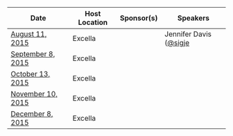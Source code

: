 |Date|Host Location|Sponsor(s)|Speakers|
|----|-------------|----------|--------|
|[August 11, 2015](http://www.meetup.com/DevOpsDC/events/220944711/)| Excella |  | Jennifer Davis ([@sigje](https://twitter.com/sigje) | [iennae](https://github.com/iennae)) |
|[September 8, 2015](http://www.meetup.com/DevOpsDC/events/220944729/)| Excella |  |  |
|[October 13, 2015](http://www.meetup.com/DevOpsDC/events/220944740/)| Excella |  |  |
|[November 10, 2015](http://www.meetup.com/DevOpsDC/events/220944748/)| Excella |  |  |
|[December 8, 2015](http://www.meetup.com/DevOpsDC/events/220944756/)| Excella |  |  |
